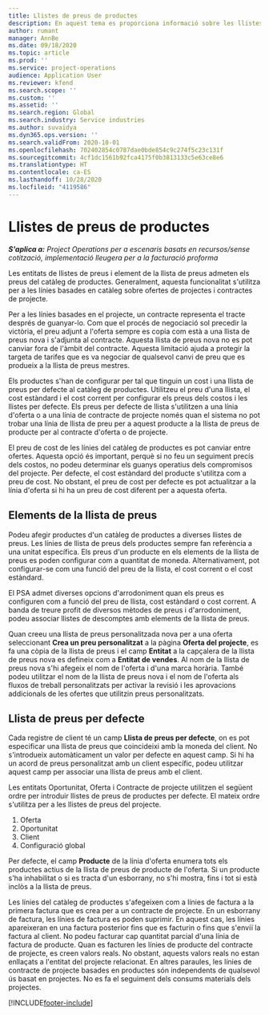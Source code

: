 ```yaml
---
title: Llistes de preus de productes
description: En aquest tema es proporciona informació sobre les llistes de preus en els preus dels catàlegs utilitzats per a ofertes de projectes i contractes.
author: rumant
manager: AnnBe
ms.date: 09/18/2020
ms.topic: article
ms.prod: ''
ms.service: project-operations
audience: Application User
ms.reviewer: kfend
ms.search.scope: ''
ms.custom: ''
ms.assetid: ''
ms.search.region: Global
ms.search.industry: Service industries
ms.author: suvaidya
ms.dyn365.ops.version: ''
ms.search.validFrom: 2020-10-01
ms.openlocfilehash: 702402854c0787dae0bde854c9c274f5c23c131f
ms.sourcegitcommit: 4cf1dc1561b92fca4175f0b3813133c5e63ce8e6
ms.translationtype: HT
ms.contentlocale: ca-ES
ms.lasthandoff: 10/28/2020
ms.locfileid: "4119586"
---
```

# <a name="product-price-lists"></a>Llistes de preus de productes

_**S'aplica a:** Project Operations per a escenaris basats en recursos/sense cotització, implementació lleugera per a la facturació proforma_

Les entitats de llistes de preus i element de la llista de preus admeten els preus del catàleg de productes. Generalment, aquesta funcionalitat s'utilitza per a les línies basades en catàleg sobre ofertes de projectes i contractes de projecte.

Per a les línies basades en el projecte, un contracte representa el tracte després de guanyar-lo. Com que el procés de negociació sol precedir la victòria, el preu adjunt a l'oferta sempre es copia com està a una llista de preus nova i s'adjunta al contracte. Aquesta llista de preus nova no es pot canviar fora de l'àmbit del contracte. Aquesta limitació ajuda a protegir la targeta de tarifes que es va negociar de qualsevol canvi de preu que es produeix a la llista de preus mestres.

Els productes s'han de configurar per tal que tinguin un cost i una llista de preus per defecte al catàleg de productes. Utilitzeu el preu d'una llista, el cost estàndard i el cost corrent per configurar els preus dels costos i les llistes per defecte. Els preus per defecte de llista s'utilitzen a una línia d'oferta o a una línia de contracte de projecte només quan el sistema no pot trobar una línia de llista de preu per a aquest producte a la llista de preus de producte per al contracte d'oferta o de projecte.

El preu de cost de les línies del catàleg de productes es pot canviar entre ofertes. Aquesta opció és important, perquè si no feu un seguiment precís dels costos, no podeu determinar els guanys operatius dels compromisos del projecte. Per defecte, el cost estàndard del producte s'utilitza com a preu de cost. No obstant, el preu de cost per defecte es pot actualitzar a la línia d'oferta si hi ha un preu de cost diferent per a aquesta oferta.

## <a name="price-list-items"></a>Elements de la llista de preus

Podeu afegir productes d'un catàleg de productes a diverses llistes de preus. Les línies de llista de preus dels productes sempre fan referència a una unitat específica. Els preus d'un producte en els elements de la llista de preus es poden configurar com a quantitat de moneda. Alternativament, pot configurar-se com una funció del preu de la llista, el cost corrent o el cost estàndard.

El PSA admet diverses opcions d'arrodoniment quan els preus es configuren com a funció del preu de llista, cost estàndard o cost corrent. A banda de treure profit de diversos mètodes de preus i d'arrodoniment, podeu associar llistes de descomptes amb elements de la llista de preus. 

Quan creeu una llista de preus personalitzada nova per a una oferta seleccionant **Crea un preu personalitzat** a la pàgina **Oferta del projecte**, es fa una còpia de la llista de preus i el camp **Entitat** a la capçalera de la llista de preus nova es defineix com a **Entitat de vendes**. Al nom de la llista de preus nova s'hi afegeix el nom de l'oferta i d'una marca horària. També podeu utilitzar el nom de la llista de preus nova i el nom de l'oferta als fluxos de treball personalitzats per activar la revisió i les aprovacions addicionals de les ofertes que utilitzin preus personalitzats.

 
## <a name="default-product-price-list"></a>Llista de preus per defecte
Cada registre de client té un camp **Llista de preus per defecte**, on es pot especificar una llista de preus que coincideixi amb la moneda del client. No s'introdueix automàticament un valor per defecte en aquest camp. Si hi ha un acord de preus personalitzat amb un client específic, podeu utilitzar aquest camp per associar una llista de preus amb el client.

Les entitats Oportunitat, Oferta i Contracte de projecte utilitzen el següent ordre per introduir llistes de preus de productes per defecte. El mateix ordre s'utilitza per a les llistes de preus del projecte.

1.  Oferta
2.  Oportunitat
3.  Client
4.  Configuració global 

Per defecte, el camp **Producte** de la línia d'oferta enumera tots els productes actius de la llista de preus de producte de l'oferta. Si un producte s'ha inhabilitat o si es tracta d'un esborrany, no s'hi mostra, fins i tot si està inclòs a la llista de preus. 

Les línies del catàleg de productes s'afegeixen com a línies de factura a la primera factura que es crea per a un contracte de projecte. En un esborrany de factura, les línies de factura es poden suprimir. En aquest cas, les línies apareixeran en una factura posterior fins que es facturin o fins que s'enviï la factura al client. No podeu facturar cap quantitat parcial d'una línia de factura de producte. Quan es facturen les línies de producte del contracte de projecte, es creen valors reals. No obstant, aquests valors reals no estan enllaçats a l'entitat del projecte relacionat. En altres paraules, les línies de contracte de projecte basades en productes són independents de qualsevol ús basat en projectes. No es fa el seguiment dels consums materials dels projectes.


[!INCLUDE[footer-include](../includes/footer-banner.md)]